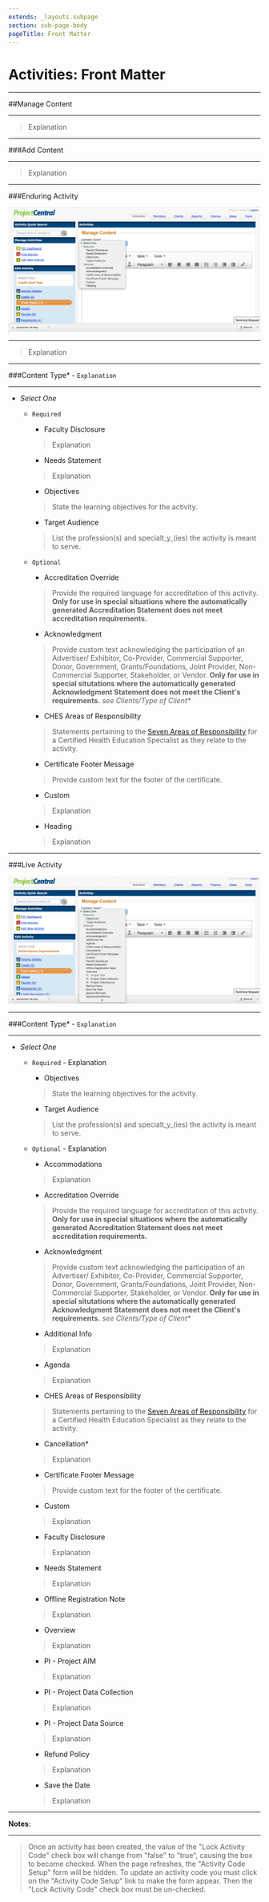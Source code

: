 ```yaml
---
extends: _layouts.subpage
section: sub-page-body
pageTitle: Front Matter
---
```


# Activities: Front Matter

---

##Manage Content

---

> Explanation

---

###Add Content

---

> Explanation

---

###Enduring Activity

![image of details](../img/front-matter/enduring_front_matter.png)

---

> Explanation

---

###Content Type\* - `Explanation`

---

- _Select One_

    - `Required`
        - Faculty Disclosure
        > Explanation
        - Needs Statement
        > Explanation
        - Objectives
        >State the learning objectives for the activity.
        - Target Audience
        >List the profession(s) and specialt_y_(ies) the activity is meant to serve.
    
    - `Optional`
        - Accreditation Override
        >Provide the required language for accreditation of this activity. **Only
        >for use in special situations where the automatically generated
        >Accreditation Statement does not meet accreditation requirements.**
        - Acknowledgment
        >Provide custom text acknowledging the participation of an Advertiser/
        >Exhibitor, Co-Provider, Commercial Supporter, Donor, Government,
        >Grants/Foundations, Joint Provider, Non-Commercial Supporter,
        >Stakeholder, or Vendor.  **Only for use in special situtations where the
        >automatically generated Acknowledgment Statement does not meet the
        >Client's requirements.** _see Clients/Type of Client\*_
        - CHES Areas of Responsibility
        > Statements pertaining to the [Seven Areas of Responsibility](http://www.nchec.org/responsibilities-and-competencies) for a Certified Health Education
        >Specialist as they relate to the activity.
        - Certificate Footer Message
        > Provide custom text for the footer of the certificate.
        - Custom
        > Explanation
        - Heading
        > Explanation

---

###Live Activity

![image of details](../img/front-matter/live_front_matter.png)


---

###Content Type\* - `Explanation`

---

- _Select One_

    - `Required` - Explanation
        - Objectives
        >State the learning objectives for the activity.
        - Target Audience
        >List the profession(s) and specialt_y_(ies) the activity is meant to serve.
    
    - `Optional` - Explanation
        - Accommodations
        >Explanation
        - Accreditation Override
        >Provide the required language for accreditation of this activity. **Only for
        >use in special situations where the automatically generated Accreditation
        >Statement does not meet accreditation requirements.** 
        - Acknowledgment
        >Provide custom text acknowledging the participation of an Advertiser/
        >Exhibitor, Co-Provider, Commercial Supporter, Donor, Government,
        >Grants/Foundations, Joint Provider, Non-Commercial Supporter,
        >Stakeholder, or Vendor.  **Only for use in special situtations where the
        >automatically generated Acknowledgment Statement does not meet the
        >Client's requirements.** _see Clients/Type of Client\*_
        - Additional Info
        > Explanation
        - Agenda
        > Explanation
        - CHES Areas of Responsibility
        > Statements pertaining to the [Seven Areas of Responsibility](http://www.nchec.org/responsibilities-and-competencies) for a Certified Health Education
        >Specialist as they relate to the activity.
        - Cancellation*
        > Explanation
        - Certificate Footer Message
        > Provide custom text for the footer of the certificate.
        - Custom
        > Explanation
        - Faculty Disclosure
        > Explanation
        - Needs Statement
        > Explanation
        - Offline Registration Note
        > Explanation
        - Overview
        > Explanation
        - PI - Project AIM
        > Explanation
        - PI - Project Data Collection
        > Explanation
        - PI - Project Data Source
        > Explanation
        - Refund Policy
        > Explanation
        - Save the Date
        > Explanation
    
---

**Notes**:

---

>Once an activity has been created, the value of the "Lock Activity Code" check box will change from "false" to "true", causing the box to become checked. When the page refreshes, the "Activity Code Setup" form will be hidden. To update an activity code you must click on the "Activity Code Setup" link to make the form appear. Then the "Lock Activity Code" check box must be un-checked.

